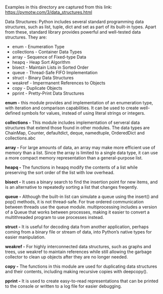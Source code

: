Examples in this directory are captured from this link: https://pymotw.com/3/data_structures.html

Data Structures:
Python includes several standard programming data structures, such as list, tuple, dict and set as part of its built-in types. Apart from these, standard library provides powerful and well-tested data structures. They are:

- enum - Enumeration Type
- collections - Container Data Types
- array - Sequence of Fixed-type Data
- heapq - Heap Sort Algorithm
- bisect - Maintain Lists in Sorted Order
- queue - Thread-Safe FIFO Implementation
- struct - Binary Data Structures
- weakref - Impermanent References to Objects
- copy - Duplicate Objects
- pprint - Pretty-Print Data Structures


**enum -** this module provides and implementation of an enumeration type, with iteration and comparison capabilities.
It can be used to create well-defined symbols for values, instead of using literal strings or integers.

**collections -** This module includes implementation of serveral data structures that extend those found in other modules. The data types are ChainMap, Counter, defaultdict, deque, namedtuple, OrderedDict and collections.abc

**array -**  For large amounts of data, an array may make more efficient use of memory than a list. Since the array is limited to a single data type, it can use a more compact memory representation than a general-purpose list.

**heapq -** The functions in heapq modify the contents of a list while preserving the sort order of the list with low overhead.

**bisect -** It uses a binary search to find the insertion point for new items, and is an alternative to repeatedly sorting a list that changes freqently.

**queue -** Although the built-in list can simulate a queue using the insert() and pop() methods, it is not thread-safe. For true ordered communication between threads use the queue module. multiprocessing includes a version of a Queue that works between processes, making it easier to convert a multithreaded program to use processes instead.

**struct -** It is useful for decoding data from another application, perhaps coming from a binary file or stream of data, into Python’s native types for easier manipulation.

**weakref -** For highly interconnected data structures, such as graphs and trees, use weakref to maintain references while still allowing the garbage collector to clean up objects after they are no longer needed.

**copy -** The functions in this module are used for duplicating data structures and their contents, including making recursive copies with deepcopy().

**pprint -** It is used to create easy-to-read representations that can be printed to the console or written to a log file for easier debugging.
